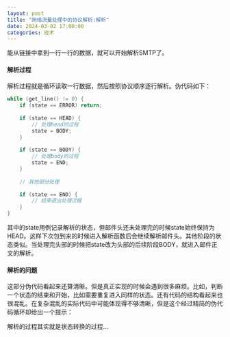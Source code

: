 ```yaml
---
layout: post
title: "网络流量处理中的协议解析:解析"
date: 2024-03-02 17:00:00
categories: 技术
---
```


能从链接中拿到一行一行的数据，就可以开始解析SMTP了。

#### 解析过程

解析过程就是循环读取一行数据，然后按照协议顺序逐行解析。伪代码如下：
```c
while (get_line() != 0) {
    if (state == ERROR) return;
	
    if (state == HEAD) {	
        // 处理head的过程
        state = BODY;
    }
	
    if (state == BODY) {	
        // 处理body的过程
        state = END;
    }
	 
    // 其他部分处理
	
    if (state == END) {	
        // 结束退出处理过程
    }
}
```
其中的state用例记录解析的状态，但邮件头还未处理完的时候state始终保持为HEAD。这样下次包到来的时候进入解析函数后会继续解析邮件头。其他阶段的状态类似。当处理完头部的时候把state改为头部的后续阶段BODY，就进入邮件正文的解析。

#### 解析的问题

这部分伪代码看起来还算清晰。但是真正实现的时候会遇到很多麻烦。比如，判断一个状态的结束和开始，比如需要重复进入同样的状态。还有代码的结构看起来也很混乱。在复杂混乱的实际代码中可能体现得不够清晰，但是这个经过精简的伪代码循环却给出一个提示：

解析的过程其实就是状态转换的过程...
